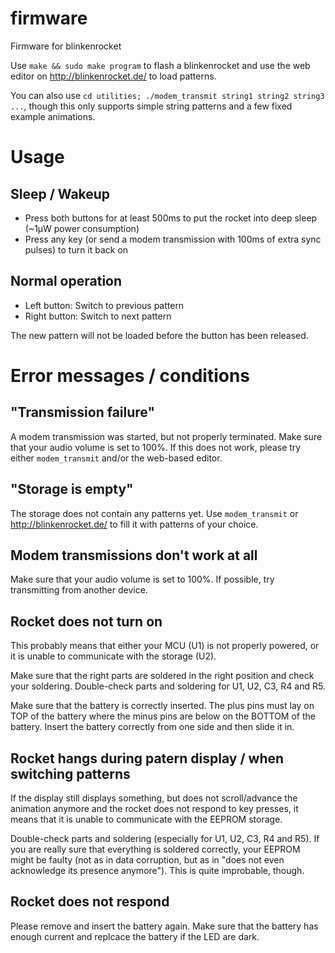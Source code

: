 # firmware
Firmware for blinkenrocket

Use `make && sudo make program` to flash a blinkenrocket and use the web
editor on <http://blinkenrocket.de/> to load patterns.

You can also use `cd utilities; ./modem_transmit string1 string2 string3 ...`,
though this only supports simple string patterns and a few fixed example
animations.

# Usage

## Sleep / Wakeup

* Press both buttons for at least 500ms to put the rocket into deep sleep
  (~1µW power consumption)
* Press any key (or send a modem transmission with 100ms of extra sync pulses)
  to turn it back on

## Normal operation

* Left button: Switch to previous pattern
* Right button: Switch to next pattern

The new pattern will not be loaded before the button has been released.

# Error messages / conditions

## "Transmission failure"

A modem transmission was started, but not properly terminated. Make sure that
your audio volume is set to 100%. If this does not work, please try either `modem_transmit`
and/or the web-based editor.

## "Storage is empty"

The storage does not contain any patterns yet. Use `modem_transmit` or
<http://blinkenrocket.de/> to fill it with patterns of your choice.

## Modem transmissions don't work at all

Make sure that your audio volume is set to 100%. If possible, try transmitting
from another device.

## Rocket does not turn on

This probably means that either your MCU (U1) is not properly powered,
or it is unable to communicate with the storage (U2).

Make sure that the right parts are soldered in the right position and check
your soldering. Double-check parts and soldering for U1, U2, C3, R4 and R5.

Make sure that the battery is correctly inserted. The plus pins must lay on TOP
of the battery where the minus pins are below on the BOTTOM of the battery. 
Insert the battery correctly from one side and then slide it in.

## Rocket hangs during patern display / when switching patterns

If the display still displays something, but does not scroll/advance the
animation anymore and the rocket does not respond to key presses, it means that
it is unable to communicate with the EEPROM storage.

Double-check parts and soldering (especially for U1, U2, C3, R4 and R5). If you
are really sure that everything is soldered correctly, your EEPROM might be
faulty (not as in data corruption, but as in "does not even acknowledge its
presence anymore"). This is quite improbable, though.

## Rocket does not respond

Please remove and insert the battery again. Make sure that the battery has enough
current and replcace the battery if the LED are dark.
